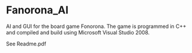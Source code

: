 Fanorona_AI
===========

AI and GUI for the board game Fonorona. The game is programmed in C++ and compiled and build using Microsoft Visual Studio 2008.

See Readme.pdf
